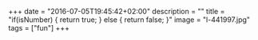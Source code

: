 +++
date = "2016-07-05T19:45:42+02:00"
description = ""
title = "if(isNumber) { return true; } else { return false; }"
image = "l-441997.jpg"
tags = ["fun"]
+++

